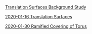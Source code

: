 [Translation Surfaces Background Study](../Projects/Tilings/translation%20surface.md)

[2020-01-16 Translation Surfaces](zettelkasten/Projects/Tilings/sections/2020-01-16%20Translation%20Surfaces.md)

[2020-01-30 Ramified Covering of Torus](zettelkasten/Projects/Tilings/sections/2020-01-30%20Ramified%20Covering%20of%20Torus.md)